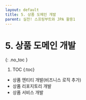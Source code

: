 ```yaml
---
layout: default
title: 5. 상품 도메인 개발
parent: 실전! 스프링부트와 JPA 활용1
---
```


# 5. 상품 도메인 개발
{: .no_toc }

1. TOC
{:toc}

- 상품 엔티티 개발(비즈니스 로직 추가)
- 상품 리포지토리 개발
- 상품 서비스 개발